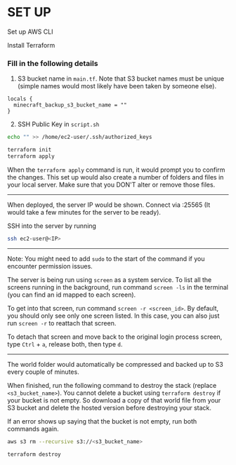 # SET UP

Set up AWS CLI

Install Terraform

### Fill in the following details

1.  S3 bucket name in `main.tf`. Note that S3 bucket names must be unique (simple names would most likely have been taken by someone else).

```
locals {
  minecraft_backup_s3_bucket_name = ""
}
```

2. SSH Public Key in `script.sh`

```sh
echo "" >> /home/ec2-user/.ssh/authorized_keys
```

```sh
terraform init
terraform apply
```

When the `terraform apply` command is run, it would prompt you to confirm the changes. This set up would also create a number of folders and files in your local server. Make sure that you DON'T alter or remove those files.

---

When deployed, the server IP would be shown. Connect via <IP>:25565
(It would take a few minutes for the server to be ready).

SSH into the server by running

```sh
ssh ec2-user@<IP>
```

---

Note: You might need to add `sudo` to the start of the command if you encounter permission issues.

The server is being run using `screen` as a system service. To list all the screens running in the background, run command `screen -ls` in the terminal (you can find an id mapped to each screen).

To get into that screen, run command `screen -r <screen_id>`. By default, you should only see only one screen listed. In this case, you can also just run `screen -r` to reattach that screen.

To detach that screen and move back to the original login process screen, type `Ctrl` + `a`, release both, then type `d`.

---

The world folder would automatically be compressed and backed up to S3 every couple of minutes.

When finished, run the following command to destroy the stack (replace `<s3_bucket_name>`). You cannot delete a bucket using `terraform destroy` if your bucket is not empty. So download a copy of that world file from your S3 bucket and delete the hosted version before destroying your stack.

If an error shows up saying that the bucket is not empty, run both commands again.

```sh
aws s3 rm --recursive s3://<s3_bucket_name>

terraform destroy
```
